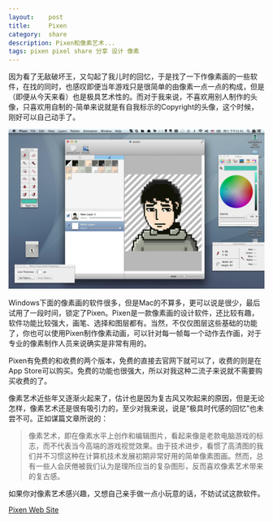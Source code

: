 ```yaml
---
layout:    post
title:     Pixen
category:  share
description: Pixen和像素艺术...
tags: pixen pixel share 分享 设计 像素
---
```

因为看了无敌破坏王，又勾起了我儿时的回忆，于是找了一下作像素画的一些软件，在找的同时，也感叹即便当年游戏只是很简单的由像素一点一点的构成，但是（即便从今天来看）也是极具艺术性的。而对于我来说，不喜欢用别人制作的头像，只喜欢用自制的-简单来说就是有自我标示的Copyright的头像，这个时候，刚好可以自己动手了。

![Me!](/images/2012/pixen.png)

Windows下面的像素画的软件很多，但是Mac的不算多，更可以说是很少，最后试用了一段时间，锁定了Pixen。Pixen是一款像素画的设计软件，还比较有趣，软件功能比较强大，画笔、选择和图层都有。当然，不仅仅图层这些基础的功能了，你也可以使用Pixen制作像素动画，可以针对每一帧每一个动作去作画，对于专业的像素制作人员来说确实是非常有用的。

Pixen有免费的和收费的两个版本，免费的直接去官网下就可以了，收费的则是在App Store可以购买。免费的功能也很强大，所以对我这种二流子来说就不需要购买收费的了。

像素艺术近些年又逐渐火起来了，估计也是因为复古风又吹起来的原因，但是无论怎样，像素艺术还是很有吸引力的，至少对我来说，说是“极具时代感的回忆”也未尝不可。正如谋篇文章所说的：

> 像素艺术，即在像素水平上创作和编辑图片，看起来像是老款电脑游戏的标志，而不代表当今高端的游戏视觉效果。由于技术进步，看惯了高清图的我们并不习惯这种在计算机技术发展初期非常好用的简单像素图画。然而，总有一些人会厌倦被我们认为是理所应当的复杂图形，反而喜欢像素艺术带来的复古感。

如果你对像素艺术感兴趣，又想自己亲手做一点小玩意的话，不妨试试这款软件。

[Pixen Web Site](http://pixenapp.com)